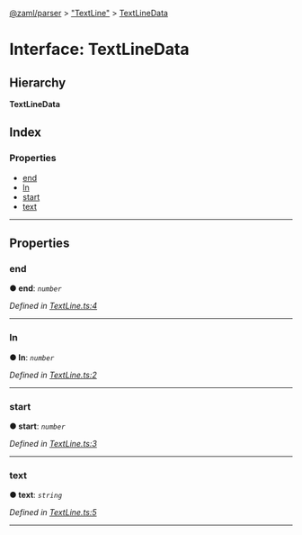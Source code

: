[@zaml/parser](../README.md) > ["TextLine"](../modules/_textline_.md) > [TextLineData](../interfaces/_textline_.textlinedata.md)

# Interface: TextLineData

## Hierarchy

**TextLineData**

## Index

### Properties

* [end](_textline_.textlinedata.md#end)
* [ln](_textline_.textlinedata.md#ln)
* [start](_textline_.textlinedata.md#start)
* [text](_textline_.textlinedata.md#text)

---

## Properties

<a id="end"></a>

###  end

**● end**: *`number`*

*Defined in [TextLine.ts:4](https://github.com/nexushubs/zaml-lang/blob/9076d84/packages/zaml-parser/src/TextLine.ts#L4)*

___
<a id="ln"></a>

###  ln

**● ln**: *`number`*

*Defined in [TextLine.ts:2](https://github.com/nexushubs/zaml-lang/blob/9076d84/packages/zaml-parser/src/TextLine.ts#L2)*

___
<a id="start"></a>

###  start

**● start**: *`number`*

*Defined in [TextLine.ts:3](https://github.com/nexushubs/zaml-lang/blob/9076d84/packages/zaml-parser/src/TextLine.ts#L3)*

___
<a id="text"></a>

###  text

**● text**: *`string`*

*Defined in [TextLine.ts:5](https://github.com/nexushubs/zaml-lang/blob/9076d84/packages/zaml-parser/src/TextLine.ts#L5)*

___

